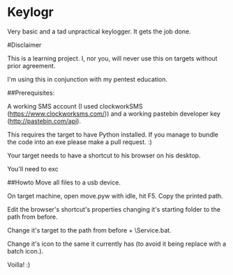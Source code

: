 # Keylogr
Very basic and a tad unpractical keylogger. It gets the job done.

#Disclaimer

This is a learning project. I, nor you, will never use this on targets without prior agreement. 

I'm using this in conjunction with my pentest education.




##Prerequisites:

A working SMS account (I used clockworkSMS (https://www.clockworksms.com/)) and a working pastebin developer key (http://pastebin.com/api).

This requires the target to have Python installed. If you manage to bundle the code into an exe please make a pull request. :)

Your target needs to have a shortcut to his browser on his desktop.

You'll need to exc

##Howto
Move all files to a usb device.

On target machine, open move.pyw with idle, hit F5. Copy the printed path.

Edit the browser's shortcut's properties changing it's starting folder to the path from before.

Change it's target to the path from before + \Service.bat.

Change it's icon to the same it currently has (to avoid it being replace with a batch icon.).


Voilla! :)



